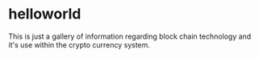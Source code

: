 # helloworld
This is just a gallery of information regarding block chain technology and it's use within the crypto currency system.
